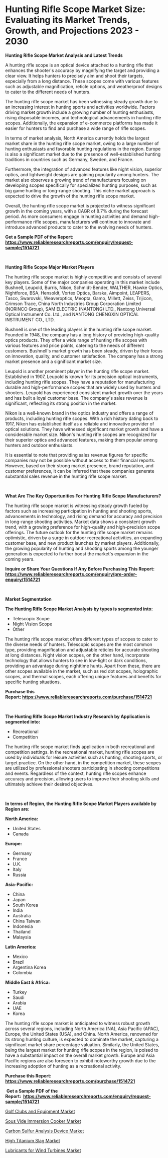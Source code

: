 <p><h1>Hunting Rifle Scope Market Size: Evaluating its Market Trends, Growth, and Projections 2023 - 2030</h1></p><p><strong>Hunting Rifle Scope Market Analysis and Latest Trends</strong></p>
<p><p>A hunting rifle scope is an optical device attached to a hunting rifle that enhances the shooter's accuracy by magnifying the target and providing a clear view. It helps hunters to precisely aim and shoot their targets, especially from a long distance. These scopes come with various features such as adjustable magnification, reticle options, and weatherproof designs to cater to the different needs of hunters.</p><p>The hunting rifle scope market has been witnessing steady growth due to an increasing interest in hunting sports and activities worldwide. Factors driving market growth include a growing number of hunting enthusiasts, rising disposable incomes, and technological advancements in hunting rifle scopes. Additionally, the expansion of e-commerce platforms has made it easier for hunters to find and purchase a wide range of rifle scopes.</p><p>In terms of market analysis, North America currently holds the largest market share in the hunting rifle scope market, owing to a large number of hunting enthusiasts and favorable hunting regulations in the region. Europe is also a significant market due to the presence of well-established hunting traditions in countries such as Germany, Sweden, and France.</p><p>Furthermore, the integration of advanced features like night vision, superior optics, and lightweight designs are gaining popularity among hunters. The market also observes a growing trend of manufacturers focusing on developing scopes specifically for specialized hunting purposes, such as big game hunting or long-range shooting. This niche market approach is expected to drive the growth of the hunting rifle scope market.</p><p>Overall, the hunting rifle scope market is projected to witness significant growth in the coming years, with a CAGR of 8.7% during the forecast period. As more consumers engage in hunting activities and demand high-performance rifle scopes, manufacturers will continue to innovate and introduce advanced products to cater to the evolving needs of hunters.</p></p>
<p><strong>Get a Sample PDF of the Report:&nbsp; <a href="https://www.reliableresearchreports.com/enquiry/request-sample/1514721">https://www.reliableresearchreports.com/enquiry/request-sample/1514721</a></strong></p>
<p>&nbsp;</p>
<p><strong>Hunting Rifle Scope Major Market Players</strong></p>
<p><p>The hunting rifle scope market is highly competitive and consists of several key players. Some of the major companies operating in this market include Bushnell, Leupold, Burris, Nikon, Schmidt-Bender, WALTHER, Hawke Optics, Nightforce, BSA, Hensoldt, Vortex Optics, Barska, Aimpoint, LEAPERS, Tasco, Swarovski, Weaveroptics, Meopta, Gamo, Millett, Zeiss, Trijicon, Crimson Trace, China North Industries Group Corporation Limited (NORINCO Group), SAM ELECTRIC (NANTONG) LTD., Nantong Universal Optical Instrument Co. Ltd., and NANTONG CHENGXIN OPTICAL INSTRUMENT CO., LTD.</p><p>Bushnell is one of the leading players in the hunting rifle scope market. Founded in 1948, the company has a long history of providing high-quality optics products. They offer a wide range of hunting rifle scopes with various features and price points, catering to the needs of different customers. Bushnell's market growth has been steady, driven by their focus on innovation, quality, and customer satisfaction. The company has a strong market presence and a significant market size.</p><p>Leupold is another prominent player in the hunting rifle scope market. Established in 1907, Leupold is known for its precision optical instruments, including hunting rifle scopes. They have a reputation for manufacturing durable and high-performance scopes that are widely used by hunters and shooters. Leupold has experienced consistent market growth over the years and has built a loyal customer base. The company's sales revenue is significant, reflecting its strong position in the market.</p><p>Nikon is a well-known brand in the optics industry and offers a range of products, including hunting rifle scopes. With a rich history dating back to 1917, Nikon has established itself as a reliable and innovative provider of optical solutions. They have witnessed significant market growth and have a considerable market size. Nikon's hunting rifle scopes are recognized for their superior optics and advanced features, making them popular among hunters and outdoor enthusiasts.</p><p>It is essential to note that providing sales revenue figures for specific companies may not be possible without access to their financial reports. However, based on their strong market presence, brand reputation, and customer preferences, it can be inferred that these companies generate substantial sales revenue in the hunting rifle scope market.</p></p>
<p>&nbsp;</p>
<p><strong>What Are The Key Opportunities For Hunting Rifle Scope Manufacturers?</strong></p>
<p><p>The hunting rifle scope market is witnessing steady growth fueled by factors such as increasing participation in hunting and shooting sports, advancements in technology, and rising demand for accuracy and precision in long-range shooting activities. Market data shows a consistent growth trend, with a growing preference for high-quality and high-precision scope offerings. The future outlook for the hunting rifle scope market remains optimistic, driven by a surge in outdoor recreational activities, an expanding customer base, and new product launches by market players. Additionally, the growing popularity of hunting and shooting sports among the younger generation is expected to further boost the market's expansion in the coming years.</p></p>
<p><strong>Inquire or Share Your Questions If Any Before Purchasing This Report: <a href="https://www.reliableresearchreports.com/enquiry/pre-order-enquiry/1514721">https://www.reliableresearchreports.com/enquiry/pre-order-enquiry/1514721</a></strong></p>
<p>&nbsp;</p>
<p><strong>Market Segmentation</strong></p>
<p><strong>The Hunting Rifle Scope Market Analysis by types is segmented into:</strong></p>
<p><ul><li>Telescopic Scope</li><li>Night Vision Scope</li><li>Other</li></ul></p>
<p><p>The hunting rifle scope market offers different types of scopes to cater to the diverse needs of hunters. Telescopic scopes are the most common type, providing magnification and adjustable reticles for accurate shooting at long distances. Night vision scopes, on the other hand, incorporate technology that allows hunters to see in low-light or dark conditions, providing an advantage during nighttime hunts. Apart from these, there are other scopes available in the market, such as red dot scopes, holographic scopes, and thermal scopes, each offering unique features and benefits for specific hunting situations.</p></p>
<p><strong>Purchase this Report:&nbsp;<a href="https://www.reliableresearchreports.com/purchase/1514721">https://www.reliableresearchreports.com/purchase/1514721</a></strong></p>
<p>&nbsp;</p>
<p><strong>The Hunting Rifle Scope Market Industry Research by Application is segmented into:</strong></p>
<p><ul><li>Recreational</li><li>Competition</li></ul></p>
<p><p>The hunting rifle scope market finds application in both recreational and competition settings. In the recreational market, hunting rifle scopes are used by individuals for leisure activities such as hunting, shooting sports, or target practice. On the other hand, in the competition market, these scopes are utilized by professional shooters participating in shooting competitions and events. Regardless of the context, hunting rifle scopes enhance accuracy and precision, allowing users to improve their shooting skills and ultimately achieve their desired objectives.</p></p>
<p>&nbsp;</p>
<p><strong>In terms of Region, the Hunting Rifle Scope Market Players available by Region are:</strong></p>
<p>
    <p> <strong> North America: </strong>
        <ul>
            <li>United States</li>
            <li>Canada</li>
        </ul>
        </p> 
    <p> <strong> Europe: </strong>
        <ul>
            <li>Germany</li>
            <li>France</li>
            <li>U.K.</li>
            <li>Italy</li>
            <li>Russia</li>
        </ul>
        </p> 
    <p> <strong> Asia-Pacific: </strong>
        <ul>
            <li>China</li>
            <li>Japan</li>
            <li>South Korea</li>
            <li>India</li>
            <li>Australia</li>
            <li>China Taiwan</li>
            <li>Indonesia</li>
            <li>Thailand</li>
            <li>Malaysia</li>
        </ul>
        </p> 
    <p> <strong> Latin America: </strong>
        <ul>
            <li>Mexico</li>
            <li>Brazil</li>
            <li>Argentina Korea</li>
            <li>Colombia</li>
        </ul>
        </p> 
    <p> <strong> Middle East & Africa: </strong>
        <ul>
            <li>Turkey</li>
            <li>Saudi</li>
            <li>Arabia</li>
            <li>UAE</li>
            <li>Korea</li>
        </ul>
    </p>
    </p>
<p><p>The hunting rifle scope market is anticipated to witness robust growth across several regions, including North America (NA), Asia Pacific (APAC), Europe, the United States (USA), and China. North America, renowned for its strong hunting culture, is expected to dominate the market, capturing a significant market share percentage valuation. Similarly, the United States, being the largest market for hunting rifle scopes in the region, is poised to have a substantial impact on the overall market growth. Europe and Asia Pacific regions are also foreseen to exhibit noteworthy growth due to the increasing adoption of hunting as a recreational activity.</p></p>
<p><strong>Purchase this Report: <a href="https://www.reliableresearchreports.com/purchase/1514721">https://www.reliableresearchreports.com/purchase/1514721</a></strong></p>
<p>&nbsp;<strong>Get a Sample PDF of the Report:&nbsp;&nbsp;<a href="https://www.reliableresearchreports.com/enquiry/request-sample/1514721">https://www.reliableresearchreports.com/enquiry/request-sample/1514721</a></strong></p>
<p><strong></strong></p>
<p><p><a href="https://www.linkedin.com/pulse/decoding-golf-clubs-equipment-market-deep-dive-latest-mzdef/">Golf Clubs and Equipment Market</a></p><p><a href="https://www.linkedin.com/pulse/sous-vide-immersion-cooker-market-challenges-opportunities-ndyxf/">Sous Vide Immersion Cooker Market</a></p><p><a href="https://github.com/AKSHATREPORTPRIME/Market-Research-Report-List-1/blob/main/carbon-sulfur-analysis-device-market.md">Carbon Sulfur Analysis Device Market</a></p><p><a href="https://medium.com/@bonniehoppe2023/analyzing-high-titanium-slag-market-global-industry-perspective-and-forecast-2023-to-2030-54e220934895">High Titanium Slag Market</a></p><p><a href="https://medium.com/@jenniferwhite656/lubricants-for-wind-turbines-market-size-and-market-trends-complete-industry-overview-2023-to-b0464a7b8c78">Lubricants for Wind Turbines Market</a></p></p>